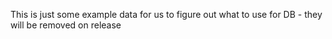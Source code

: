 This is just some example data for us to figure out what to use for DB - they will be removed on release
